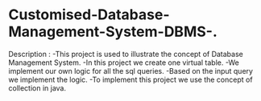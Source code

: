 # Customised-Database-Management-System-DBMS-.

Description : 
      -This project is used to illustrate the concept of Database Management System.
      -In this project we create one virtual table.
      -We implement our own logic for all the sql queries.
      -Based on the input query we implement the logic.
      -To implement this project we use the concept of collection in java.

